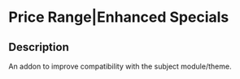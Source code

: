 # Price Range|Enhanced Specials

## Description
An addon to improve compatibility with the subject module/theme.
